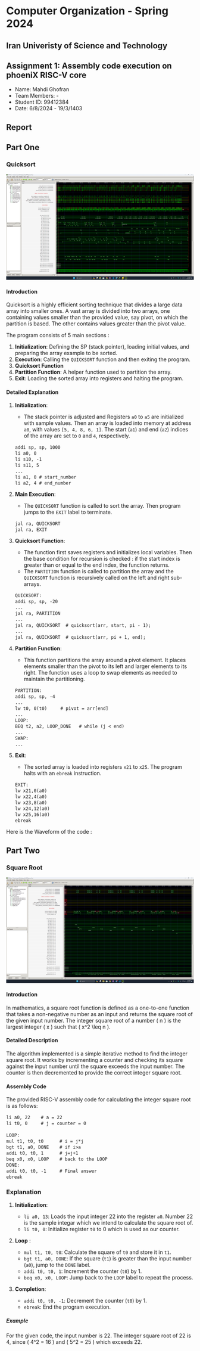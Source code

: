 Computer Organization - Spring 2024
==============================================================
## Iran Univeristy of Science and Technology
## Assignment 1: Assembly code execution on phoeniX RISC-V core

- Name: Mahdi Ghofran
- Team Members: -
- Student ID: 99412384
- Date: 6/8/2024 - 19/3/1403

## Report

## Part One

### Quicksort

![alt text](Documents/Images/sort.png)

#### Introduction
Quicksort is a highly efficient sorting technique that divides a large data array into smaller ones. A vast array is divided into two arrays, one containing values smaller than the provided value, say pivot, on which the partition is based. The other contains values greater than the pivot value.

The program consists of 5 main sections :
1. **Initialization**: Defining the SP (stack pointer), loading initial values, and preparing the array example to be sorted.
2. **Execution**: Calling the `QUICKSORT` function and then exiting the program.
3. **Quicksort Function**
4. **Partition Function**: A helper function used to partition the array.
5. **Exit**: Loading the sorted array into registers and halting the program.




#### Detailed Explanation

1. **Initialization**:
    - The stack pointer is adjusted and Registers `a0` to `a5` are initialized with sample values. Then an array is loaded into memory at address `a0`, with values `[5, 4, 8, 6, 1]`. The start (`a1`) and end (`a2`) indices of the array are set to `0` and `4`, respectively.

    ```assembly
    addi sp, sp, 1000
    li a0, 0
    li s10, -1
    li s11, 5
    ...
    li a1, 0 # start_number
    li a2, 4 # end_number
    ```

2. **Main Execution**:
    - The `QUICKSORT` function is called to sort the array. Then program jumps to the `EXIT` label to terminate.

    ```assembly
    jal ra, QUICKSORT
    jal ra, EXIT
    ```

3. **Quicksort Function**:
    - The function first saves registers and initializes local variables. Then the base condition for recursion is checked : if the start index is greater than or equal to the end index, the function returns.
    - The `PARTITION` function is called to partition the array and the `QUICKSORT` function is recursively called on the left and right sub-arrays.

    ```assembly
    QUICKSORT:
    addi sp, sp, -20
    ...
    jal ra, PARTITION
    ...
    jal ra, QUICKSORT  # quicksort(arr, start, pi - 1);
    ...
    jal ra, QUICKSORT  # quicksort(arr, pi + 1, end);
    ```

4. **Partition Function**:
    - This function partitions the array around a pivot element. It places elements smaller than the pivot to its left and larger elements to its right. The function uses a loop to swap elements as needed to maintain the partitioning.

    ```assembly
    PARTITION:
    addi sp, sp, -4
    ...
    lw t0, 0(t0)     # pivot = arr[end]
    ...
    LOOP:
    BEQ t2, a2, LOOP_DONE   # while (j < end)
    ...
    SWAP:
    ...
    ```

5. **Exit**:
    - The sorted array is loaded into registers `x21` to `x25`. The program halts with an `ebreak` instruction.

    ```assembly
    EXIT:
    lw x21,0(a0)
    lw x22,4(a0)
    lw x23,8(a0)
    lw x24,12(a0)
    lw x25,16(a0)
    ebreak
    ```
Here is the Waveform of the code :




## Part Two

### Square Root

![alt text](Documents/Images/square_root.png)
#### Introduction
In mathematics, a square root function is defined as a one-to-one function that takes a non-negative number as an input and returns the square root of the given input number.
The integer square root of a number \( n \) is the largest integer \( x \) such that \( x^2 \leq n \).

#### Detailed Description

The algorithm implemented is a simple iterative method to find the integer square root. It works by incrementing a counter and checking its square against the input number until the square exceeds the input number. The counter is then decremented to provide the correct integer square root.

#### Assembly Code

The provided RISC-V assembly code for calculating the integer square root is as follows:

```assembly
li a0, 22    # a = 22
li t0, 0     # j = counter = 0

LOOP:
mul t1, t0, t0      # i = j*j
bgt t1, a0, DONE    # if i>a
addi t0, t0, 1      # j=j+1
beq x0, x0, LOOP    # back to the LOOP
DONE:
addi t0, t0, -1     # Final answer
ebreak
```

### Explanation

1. **Initialization**:
    - `li a0, 13`: Loads the input integer 22 into the register `a0`. Number 22 is the sample integar which we intend to calculate the square root of.
    - `li t0, 0`: Initialize register `t0` to 0 which is used as our counter.

2. **Loop** :
    - `mul t1, t0, t0`: Calculate the square of `t0` and store it in `t1`.
    - `bgt t1, a0, DONE`: If the square (`t1`) is greater than the input number (`a0`), jump to the `DONE` label.
    - `addi t0, t0, 1`: Increment the counter (`t0`) by 1.
    - `beq x0, x0, LOOP`: Jump back to the `LOOP` label to repeat the process.

3. **Completion**:
    - `addi t0, t0, -1`: Decrement the counter (`t0`) by 1.
    - `ebreak`: End the program execution.

##### Example

For the given code, the input number is 22. The integer square root of 22 is 4, since \( 4^2 = 16 \) and \( 5^2 = 25 \) which exceeds 22.